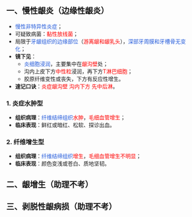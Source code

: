 ## 一、慢性龈炎（边缘性龈炎）
* <font color="#245bdb">慢性非特异性炎症</font>；
* 可疑致病菌：<font color="#ff0000">黏性放线菌</font>；
* 局限于<font color="#245bdb">牙龈组织的边缘部位</font>（<font color="#ff0000">游离龈和龈乳头</font>），<font color="#245bdb">深部牙周膜和牙槽骨无变化</font>；
* **镜下见**：
	* <font color="#245bdb">炎细胞浸润</font>，主要集中在<font color="#ff0000">龈沟壁</font>处；
	* 沟内上皮下方<font color="#ff0000">中性粒</font>浸润，再下方<font color="#ff0000">T淋巴细胞</font>；
	* 胶原纤维变性或丧失，下方有反应性增生。
* **速记口诀**：<font color="#ff0000">炎症龈沟壁 沟内下方 先中后淋</font>。
### 1. 炎症水肿型
* **组织病理**：<font color="#245bdb">纤维结缔组织</font><font color="#ff0000">水肿</font>，<font color="#ff0000">毛细血管增生</font>；
* **临床表现**：鲜红或暗红、松软、探诊出血。
### 2. 纤维增生型
* **组织病理**：<font color="#245bdb">纤维结缔组织</font><font color="#ff0000">增生</font>，<font color="#ff0000">毛细血管增生不明显</font>；
* **临床表现**：颜色变浅或苍白、质地坚韧。

## 二、龈增生（助理不考）

## 三、剥脱性龈病损（助理不考）



